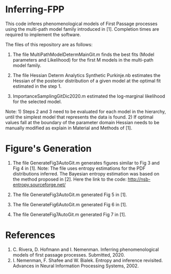 # Inferring-FPP

This code inferes phenomenological models of First Passage processes using the multi-path model family introduced in [1]. Completion times are required to implement the software. 

The files of this repository are as follows:

1. The file MultiPathModelDetermMainGit.m finds the best fits (Model parameters and Likelihood) for the first M models in the multi-path model family.

2. The file Hessian Determ Analytics Synthetic Purkinje.nb estimates the Hessian of the posterior distribution of a given model at the optimal fit estimated in the    step 1.
3. ImportanceSamplingGitDic2020.m estimated the log-marginal likelihood for the selected model.

Note: 1) Steps 2 and 3 need to be evaluated for each model in the hierarchy, until the simplest model that represents the data is found. 2) If optimal values fall at the boundary of the parameter domain Hessian needs to be manually modified as explain in Material and Methods of [1].

# Figure's Generation

1. The file GenerateFig3AutoGit.m generates figures similar to Fig 3 and Fig 4 in [1].
   Note: The file uses entropy estimations for the PDF distributions inferred. The Bayesian entropy estimation was based on the method proposed in [2]. Here the 
   link to the code:
   http://nsb-entropy.sourceforge.net/
   
2. The file GenerateFig3AutoGit.m generated Fig 5 in [1]. 

3. The file GenerateFig6AutoGit.m generated Fig 6 in [1].

4. The file GenerateFig7AutoGit.m generated Fig 7 in [1].




# References

1. C. Rivera, D. Hofmann and I. Nemenman. Inferring phenomenological models of first passage processes. Submitted, 2020.
2. I. Nemenman, F. Shafee and W. Bialek. Entropy and inference revisited. Advances in Neural Information Processing Systems, 2002.

